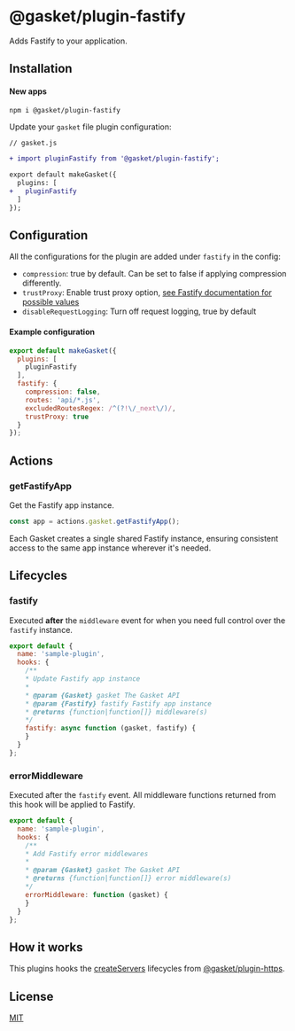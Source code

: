 # @gasket/plugin-fastify

Adds Fastify to your application.

## Installation

#### New apps

```
npm i @gasket/plugin-fastify
```

Update your `gasket` file plugin configuration:

```diff
// gasket.js

+ import pluginFastify from '@gasket/plugin-fastify';

export default makeGasket({
  plugins: [
+   pluginFastify
  ]
});
```

## Configuration

All the configurations for the plugin are added under `fastify` in the config:

- `compression`: true by default. Can be set to false if applying compression
  differently.
- `trustProxy`: Enable trust proxy option, [see Fastify documentation for possible values](https://fastify.dev/docs/latest/Reference/Server/#trustproxy)
- `disableRequestLogging`: Turn off request logging, true by default

#### Example configuration

```js
export default makeGasket({
  plugins: [
    pluginFastify
  ],
  fastify: {
    compression: false,
    routes: 'api/*.js',
    excludedRoutesRegex: /^(?!\/_next\/)/,
    trustProxy: true
  }
});
```

## Actions

### getFastifyApp

Get the Fastify app instance.

```js
const app = actions.gasket.getFastifyApp();
```

Each Gasket creates a single shared Fastify instance, ensuring consistent access to the same app instance wherever it's needed.

## Lifecycles

### fastify

Executed **after** the `middleware` event for when you need full control over
the `fastify` instance.

```js
export default {
  name: 'sample-plugin',
  hooks: {
    /**
    * Update Fastify app instance
    *
    * @param {Gasket} gasket The Gasket API
    * @param {Fastify} fastify Fastify app instance
    * @returns {function|function[]} middleware(s)
    */
    fastify: async function (gasket, fastify) {
    }
  }
};
```

### errorMiddleware

Executed after the `fastify` event. All middleware functions returned from this
hook will be applied to Fastify.

```js
export default {
  name: 'sample-plugin',
  hooks: {
    /**
    * Add Fastify error middlewares
    *
    * @param {Gasket} gasket The Gasket API
    * @returns {function|function[]} error middleware(s)
    */
    errorMiddleware: function (gasket) {
    }
  }
};
```

## How it works

This plugins hooks the [createServers] lifecycles from [@gasket/plugin-https].

## License

[MIT](./LICENSE.md)

<!-- LINKS -->

[@gasket/plugin-https]:/packages/gasket-plugin-https/README.md
[createServers]:/packages/gasket-plugin-https/README.md#createservers
